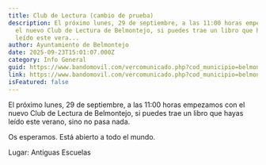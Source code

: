 ```yaml
---
title: Club de Lectura (cambio de prueba)
description: El próximo lunes, 29 de septiembre, a las 11:00 horas empezamos con
  el nuevo Club de Lectura de Belmontejo, si puedes trae un libro que hayas
  leído este vera...
author: Ayuntamiento de Belmontejo
date: 2025-09-23T15:01:07.000Z
category: Info General
guid: https://www.bandomovil.com/vercomunicado.php?cod_municipio=belmontejo&amp;id=1418366
link: https://www.bandomovil.com/vercomunicado.php?cod_municipio=belmontejo&amp;id=1418366
isFeatured: false
---
```


El próximo lunes, 29 de septiembre, a las 11:00 horas empezamos con el nuevo Club de Lectura de Belmontejo, si puedes trae un libro que hayas leído este verano, sino no pasa nada.

Os esperamos. Está abierto a todo el mundo.

Lugar: Antiguas Escuelas
